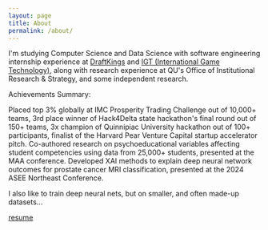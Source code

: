 ```yaml
---
layout: page
title: About
permalink: /about/
---
```



I'm studying Computer Science and Data Science with software engineering internship experience at [DraftKings](https://www.draftkings.com/) and [IGT (International Game Technology)](https://www.igt.com/), along with research experience at QU's Office of Institutional Research & Strategy, and some independent research.

Achievements Summary:

Placed top 3% globally at IMC Prosperity Trading Challenge out of 10,000+ teams, 3rd place winner of Hack4Delta state hackathon's final round out of 150+ teams, 3x champion of Quinnipiac University hackathon out of 100+ participants, finalist of the Harvard Pear Venture Capital startup accelerator pitch. Co-authored research on psychoeducational variables affecting student competencies using data from 25,000+ students, presented at the MAA conference. Developed XAI methods to explain deep neural network outcomes for prostate cancer MRI classification, presented at the 2024 ASEE Northeast Conference.

I also like to train deep neural nets, but on smaller, and often made-up datasets...

[resume](/resume.pdf)